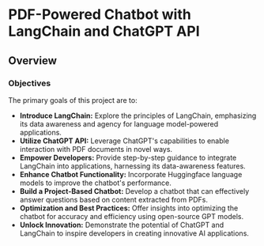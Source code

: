 # PDF-Powered Chatbot with LangChain and ChatGPT API

## Overview

### Objectives

The primary goals of this project are to:

- **Introduce LangChain:** Explore the principles of LangChain, emphasizing its data awareness and agency for language model-powered applications.
- **Utilize ChatGPT API:** Leverage ChatGPT's capabilities to enable interaction with PDF documents in novel ways.
- **Empower Developers:** Provide step-by-step guidance to integrate LangChain into applications, harnessing its data-awareness features.
- **Enhance Chatbot Functionality:** Incorporate Huggingface language models to improve the chatbot's performance.
- **Build a Project-Based Chatbot:** Develop a chatbot that can effectively answer questions based on content extracted from PDFs.
- **Optimization and Best Practices:** Offer insights into optimizing the chatbot for accuracy and efficiency using open-source GPT models.
- **Unlock Innovation:** Demonstrate the potential of ChatGPT and LangChain to inspire developers in creating innovative AI applications.


  
